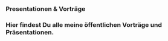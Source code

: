 ### Presentationen & Vorträge

### Hier findest Du alle meine öffentlichen Vorträge und Präsentationen.  
